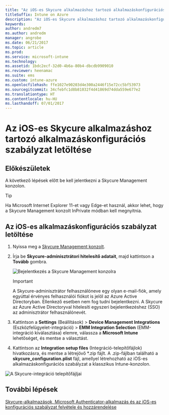 ```yaml
---
title: "Az iOS-es Skycure alkalmazáshoz tartozó alkalmazáskonfigurációs szabályzat letöltése az Intune-nal való használathoz"
titleSuffix: Intune on Azure
description: "Az iOS-es Skycure alkalmazáshoz tartozó alkalmazáskonfigurációs szabályzat letöltése az Intune-nal való használathoz."
keywords: 
author: andredm7
ms.author: andredm
manager: angrobe
ms.date: 06/21/2017
ms.topic: article
ms.prod: 
ms.service: microsoft-intune
ms.technology: 
ms.assetid: 1bdc2ecf-32d0-4b6a-80b4-dbcdb9909010
ms.reviewer: heenamac
ms.suite: ems
ms.custom: intune-azure
ms.openlocfilehash: ffe1027e90203d4e300a2446f15e72cc5bf53973
ms.sourcegitcommit: 34cfebfc1d8b81032f4d41869d74dda559e677e2
ms.translationtype: HT
ms.contentlocale: hu-HU
ms.lasthandoff: 07/01/2017
---
```

# <a name="download-skycure-ios-app-configuration-policy"></a>Az iOS-es Skycure alkalmazáshoz tartozó alkalmazáskonfigurációs szabályzat letöltése

## <a name="before-you-begin"></a>Előkészületek

A következő lépések előtt be kell jelentkezni a Skycure Management konzolon.

> [!TIP] 
> Ha Microsoft Internet Explorer 11-et vagy Edge-et használ, akkor lehet, hogy a Skycure Management konzolt InPrivate módban kell megnyitnia.

## <a name="to-download-the-ios-app-configuration-policy"></a>Az iOS-es alkalmazáskonfigurációs szabályzat letöltése

1.  Nyissa meg a [Skycure Management konzolt](https://aad.skycure.com).

2.  Írja be **Skycure-adminisztrátori hitelesítő adatait**, majd kattintson a **Tovább** gombra.

    ![Bejelentkezés a Skycure Management konzolra](./media/skycure-ios-app-1.png)

    > [!IMPORTANT] 
    > A Skycure-adminisztrátor felhasználóneve egy olyan e-mail-fiók, amely egyúttal érvényes felhasználói fiókot is jelöl az Azure Active Directoryban. Ellenkező esetben nem fog tudni bejelentkezni. A Skycure az Azure Active Directoryval hitelesíti egyszeri bejelentkezéshez (SSO) az adminisztrátor felhasználónevét.

3.  Kattintson a **Settings** (Beállítások) &gt; **Device Management Integrations** (Eszközfelügyelet-integráció) &gt; **EMM Integration Selection** (EMM-integráció kiválasztása) elemre, válassza a **Microsoft Intune** lehetőséget, és mentse a választást.

4.  Kattintson az **Integration setup files** (Integráció-telepítőfájlok) hivatkozásra, és mentse a létrejövő \*.zip fájlt. A .zip-fájlban található a **skycure\_configuration.plist** fájl, amellyel létrehozható az iOS-es alkalmazáskonfigurációs szabályzat a klasszikus Intune-konzolon.

![A Skycure-integráció telepítőfájljai](./media/skycure-ios-app-2.png)

## <a name="next-steps"></a>További lépések

[Skycure-alkalmazások, Microsoft Authenticator-alkalmazás és az iOS-es konfigurációs szabályzat felvétele és hozzárendelése](mtd-apps-ios-app-configuration-policy-add-assign.md)
